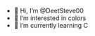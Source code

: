 - 👋 Hi, I’m @DeetSteve00
- 👀 I’m interested in colors
- 🌱 I’m currently learning C

<!---
DeetSteve00/DeetSteve00 is a ✨ special ✨ repository because its `README.md` (this file) appears on your GitHub profile.
You can click the Preview link to take a look at your changes.
--->
